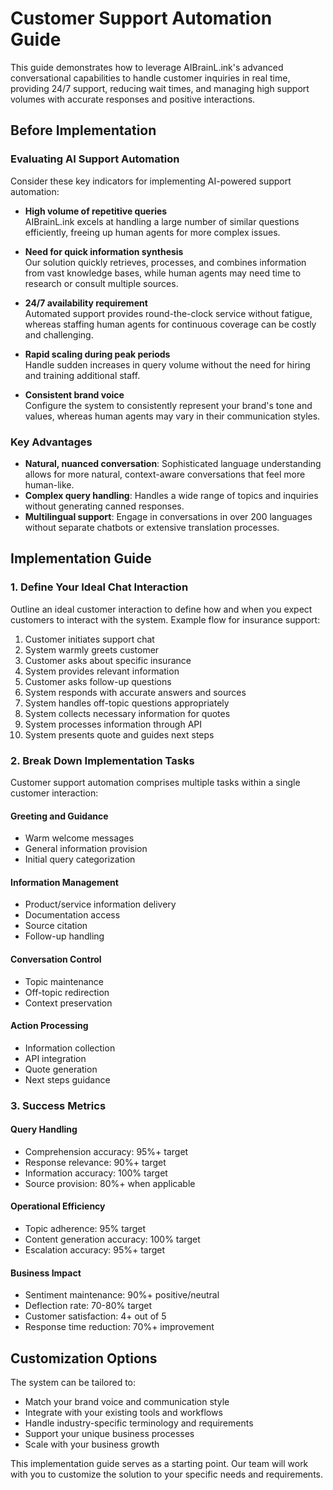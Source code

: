 # Customer Support Automation Guide

This guide demonstrates how to leverage AIBrainL.ink's advanced conversational capabilities to handle customer inquiries in real time, providing 24/7 support, reducing wait times, and managing high support volumes with accurate responses and positive interactions.

## Before Implementation

### Evaluating AI Support Automation
Consider these key indicators for implementing AI-powered support automation:

- **High volume of repetitive queries**  
  AIBrainL.ink excels at handling a large number of similar questions efficiently, freeing up human agents for more complex issues.

- **Need for quick information synthesis**  
  Our solution quickly retrieves, processes, and combines information from vast knowledge bases, while human agents may need time to research or consult multiple sources.

- **24/7 availability requirement**  
  Automated support provides round-the-clock service without fatigue, whereas staffing human agents for continuous coverage can be costly and challenging.

- **Rapid scaling during peak periods**  
  Handle sudden increases in query volume without the need for hiring and training additional staff.

- **Consistent brand voice**  
  Configure the system to consistently represent your brand's tone and values, whereas human agents may vary in their communication styles.

### Key Advantages

- **Natural, nuanced conversation**: Sophisticated language understanding allows for more natural, context-aware conversations that feel more human-like.
- **Complex query handling**: Handles a wide range of topics and inquiries without generating canned responses.
- **Multilingual support**: Engage in conversations in over 200 languages without separate chatbots or extensive translation processes.

## Implementation Guide

### 1. Define Your Ideal Chat Interaction

Outline an ideal customer interaction to define how and when you expect customers to interact with the system. Example flow for insurance support:

1. Customer initiates support chat
2. System warmly greets customer
3. Customer asks about specific insurance
4. System provides relevant information
5. Customer asks follow-up questions
6. System responds with accurate answers and sources
7. System handles off-topic questions appropriately
8. System collects necessary information for quotes
9. System processes information through API
10. System presents quote and guides next steps

### 2. Break Down Implementation Tasks

Customer support automation comprises multiple tasks within a single customer interaction:

#### Greeting and Guidance
- Warm welcome messages
- General information provision
- Initial query categorization

#### Information Management
- Product/service information delivery
- Documentation access
- Source citation
- Follow-up handling

#### Conversation Control
- Topic maintenance
- Off-topic redirection
- Context preservation

#### Action Processing
- Information collection
- API integration
- Quote generation
- Next steps guidance

### 3. Success Metrics

#### Query Handling
- Comprehension accuracy: 95%+ target
- Response relevance: 90%+ target
- Information accuracy: 100% target
- Source provision: 80%+ when applicable

#### Operational Efficiency
- Topic adherence: 95% target
- Content generation accuracy: 100% target
- Escalation accuracy: 95%+ target

#### Business Impact
- Sentiment maintenance: 90%+ positive/neutral
- Deflection rate: 70-80% target
- Customer satisfaction: 4+ out of 5
- Response time reduction: 70%+ improvement

## Customization Options

The system can be tailored to:
- Match your brand voice and communication style
- Integrate with your existing tools and workflows
- Handle industry-specific terminology and requirements
- Support your unique business processes
- Scale with your business growth

This implementation guide serves as a starting point. Our team will work with you to customize the solution to your specific needs and requirements.
